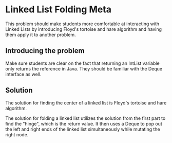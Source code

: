 # Linked List Folding Meta

This problem should make students more comfortable at interacting with Linked Lists by introducing Floyd's tortoise and hare algorithm and having them apply it to another problem.

## Introducing the problem
Make sure students are clear on the fact that returning an IntList variable only returns the reference in Java. They should be familiar with the Deque interface as well.

## Solution
The solution for finding the center of a linked list is Floyd's tortoise and hare algorithm.

The solution for folding a linked list utilizes the solution from the first part to find the "hinge", which is the return value. It then uses a Deque to pop out the left and right ends of the linked list simultaneously while mutating the right node.
